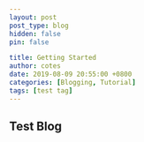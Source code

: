 ```yaml
---
layout: post
post_type: blog
hidden: false
pin: false

title: Getting Started
author: cotes
date: 2019-08-09 20:55:00 +0800
categories: [Blogging, Tutorial]
tags: [test tag]
---
```


## Test Blog